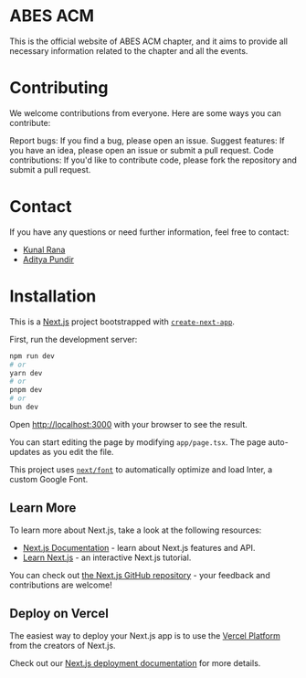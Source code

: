 # ABES ACM
This is the official website of ABES ACM chapter, and it aims to provide all necessary information related to the chapter and all the events.

# Contributing

We welcome contributions from everyone. Here are some ways you can contribute:

Report bugs: If you find a bug, please open an issue.
Suggest features: If you have an idea, please open an issue or submit a pull request.
Code contributions: If you'd like to contribute code, please fork the repository and submit a pull request.

# Contact
If you have any questions or need further information, feel free to contact:

- [Kunal Rana](https://github.com/halomanlodestar)
- [Aditya Pundir](https://github.com/adipundir)

# Installation

This is a [Next.js](https://nextjs.org/) project bootstrapped with [`create-next-app`](https://github.com/vercel/next.js/tree/canary/packages/create-next-app).

First, run the development server:

```bash
npm run dev
# or
yarn dev
# or
pnpm dev
# or
bun dev
```

Open [http://localhost:3000](http://localhost:3000) with your browser to see the result.

You can start editing the page by modifying `app/page.tsx`. The page auto-updates as you edit the file.

This project uses [`next/font`](https://nextjs.org/docs/basic-features/font-optimization) to automatically optimize and load Inter, a custom Google Font.

## Learn More

To learn more about Next.js, take a look at the following resources:

- [Next.js Documentation](https://nextjs.org/docs) - learn about Next.js features and API.
- [Learn Next.js](https://nextjs.org/learn) - an interactive Next.js tutorial.

You can check out [the Next.js GitHub repository](https://github.com/vercel/next.js/) - your feedback and contributions are welcome!

## Deploy on Vercel

The easiest way to deploy your Next.js app is to use the [Vercel Platform](https://vercel.com/new?utm_medium=default-template&filter=next.js&utm_source=create-next-app&utm_campaign=create-next-app-readme) from the creators of Next.js.

Check out our [Next.js deployment documentation](https://nextjs.org/docs/deployment) for more details.
